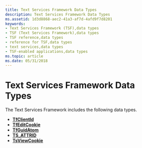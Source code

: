 ```yaml
---
title: Text Services Framework Data Types
description: Text Services Framework Data Types
ms.assetid: 1d3d8868-aec2-41a3-af7d-4afd9f7d8201
keywords:
- Text Services Framework (TSF),data types
- TSF (Text Services Framework),data types
- TSF reference,data types
- reference for TSF,data types
- text services,data types
- TSF-enabled applications,data types
ms.topic: article
ms.date: 05/31/2018
---
```


# Text Services Framework Data Types

The Text Services Framework includes the following data types.

-   [**TfClientId**](tfclientid.md)
-   [**TfEditCookie**](tfeditcookie.md)
-   [**TfGuidAtom**](tfguidatom.md)
-   [**TS\_ATTRID**](ts-attrid.md)
-   [**TsViewCookie**](tsviewcookie.md)

 

 




